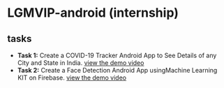 # LGMVIP-android (internship)

## tasks
- **Task 1:** Create a COVID-19 Tracker Android App to See Details of any City and State in India. [view the demo video](./task1_covid19_tracker_app/video.webm)
- **Task 2:** Create a Face Detection Android App usingMachine Learning KIT on Firebase. [view the demo video](./task2_faceDetection/video.webm)